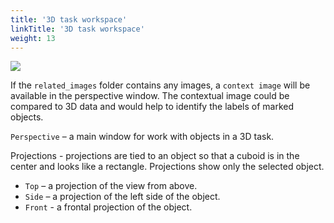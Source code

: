 ```yaml
---
title: '3D task workspace'
linkTitle: '3D task workspace'
weight: 13
---
```


![](/images/image214_carla_town3.jpg)


If the `related_images` folder contains any images, a `context image` will be available  in the perspective window.
The contextual image could be compared to 3D data and would help to identify the labels of marked objects.

`Perspective` – a main window for work with objects in a 3D task.

Projections - projections are tied to an object so that a cuboid is in the center and looks like a rectangle.
Projections show only the selected object.

- `Top` – a projection of the view from above.
- `Side` – a projection of the left side of the object.
- `Front` - a frontal projection of the object.
